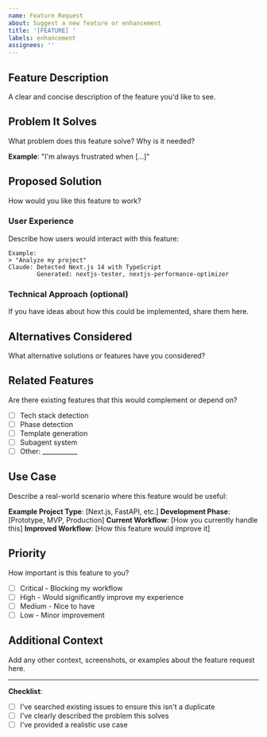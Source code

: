 ```yaml
---
name: Feature Request
about: Suggest a new feature or enhancement
title: '[FEATURE] '
labels: enhancement
assignees: ''
---
```


## Feature Description

A clear and concise description of the feature you'd like to see.

## Problem It Solves

What problem does this feature solve? Why is it needed?

**Example**: "I'm always frustrated when [...]"

## Proposed Solution

How would you like this feature to work?

### User Experience

Describe how users would interact with this feature:

```
Example:
> "Analyze my project"
Claude: Detected Next.js 14 with TypeScript
        Generated: nextjs-tester, nextjs-performance-optimizer
```

### Technical Approach (optional)

If you have ideas about how this could be implemented, share them here.

## Alternatives Considered

What alternative solutions or features have you considered?

## Related Features

Are there existing features that this would complement or depend on?

- [ ] Tech stack detection
- [ ] Phase detection
- [ ] Template generation
- [ ] Subagent system
- [ ] Other: ___________

## Use Case

Describe a real-world scenario where this feature would be useful:

**Example Project Type**: [Next.js, FastAPI, etc.]
**Development Phase**: [Prototype, MVP, Production]
**Current Workflow**: [How you currently handle this]
**Improved Workflow**: [How this feature would improve it]

## Priority

How important is this feature to you?

- [ ] Critical - Blocking my workflow
- [ ] High - Would significantly improve my experience
- [ ] Medium - Nice to have
- [ ] Low - Minor improvement

## Additional Context

Add any other context, screenshots, or examples about the feature request here.

---

**Checklist**:

- [ ] I've searched existing issues to ensure this isn't a duplicate
- [ ] I've clearly described the problem this solves
- [ ] I've provided a realistic use case

